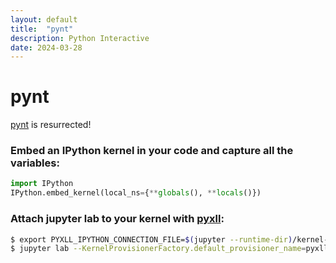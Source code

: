 ```yaml
---
layout: default
title:  "pynt"
description: Python Interactive
date: 2024-03-28
---
```


# pynt

[pynt](https://github.com/ebanner/pynt) is resurrected!

### Embed an IPython kernel in your code and capture all the variables:

```python
import IPython
IPython.embed_kernel(local_ns={**globals(), **locals()})
```

### Attach jupyter lab to your kernel with [pyxll](https://github.com/pyxll/pyxll-jupyter):

```bash
$ export PYXLL_IPYTHON_CONNECTION_FILE=$(jupyter --runtime-dir)/kernel-11100.json
$ jupyter lab --KernelProvisionerFactory.default_provisioner_name=pyxll-provisioner
```
